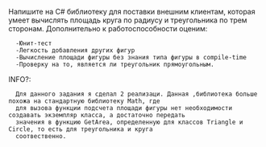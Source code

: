 Напишите на C# библиотеку для поставки внешним клиентам, которая умеет вычислять площадь круга по радиусу и треугольника по трем сторонам. Дополнительно к работоспособности оценим:

      -Юнит-тест
      -Легкость добавления других фигур
      -Вычисление площади фигуры без знания типа фигуры в compile-time
      -Проверку на то, является ли треугольник прямоугольным.

INFO?:

      Для данного задания я сделал 2 реализаци. Данная ,библиотека больше похожа на стандартную библиотеку Math, где
      для вызова функции подсчета площади фигуры нет необходимости создавать экземпляр класса, а достаточно передать
      значения в функцию GetArea, определенную для классов Triangle и Circle, то есть для треугольника и круга
      соотвественно. 
